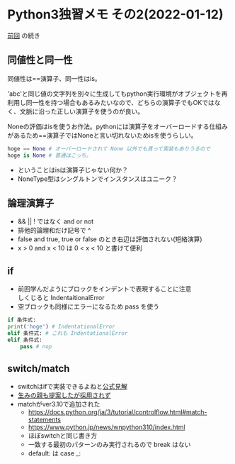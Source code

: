 # Python3独習メモ その2(2022-01-12)

[前回](./Python3独習メモ-その1.md) の続き

## 同値性と同一性

同値性は==演算子、同一性はis。

'abc'と同じ値の文字列を別々に生成してもpython実行環境がオブジェクトを再利用し同一性を持つ場合もあるみたいなので、どちらの演算子でもOKではなく、文脈に沿った正しい演算子を使うのが良い。

Noneの評価はisを使うお作法。pythonには演算子をオーバーロードする仕組みがあるため==演算子ではNoneと言い切れないためisを使うらしい。
```python
hoge == None # オーバーロードされて None 以外でも真って実装もありうるので
hoge is None # 普通はこっち。
```

* ということはisは演算子じゃない何か？
* NoneType型はシングルトンでインスタンスはユニーク？

## 論理演算子

* && \|\| ! ではなく and or not
* 排他的論理和だけ記号で ^
* false and true, true or false のとき右辺は評価されない(短絡演算)
* x > 0 and x < 10 は 0 < x < 10 と書けて便利

## if

* 前回学んだようにブロックをインデントで表現することに注意<br>
  しくじると IndentaitionalError
* 空ブロックも同様にエラーになるため pass を使う
```python
if 条件式:
print('hoge') # IndentationalError
elif 条件式: # これも IndentationalError
elif 条件式:
    pass # nop
```

## switch/match

* switchはifで実装できるよねと[公式見解](https://docs.python.org/ja/3/faq/design.html#why-isn-t-there-a-switch-or-case-statement-in-python)
* [生みの親も提案したが採用されず](https://peps.python.org/pep-3103/)
* matchがver3.10で追加された<br>
    * https://docs.python.org/ja/3/tutorial/controlflow.html#match-statements
    * https://www.python.jp/news/wnpython310/index.html
    * ほぼswitchと同じ書き方
    * 一致する最初のパターンのみ実行されるので break はない
    * default: は case _:
